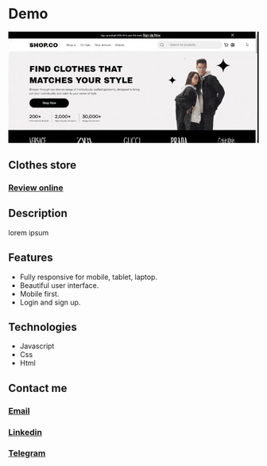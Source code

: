 # Demo

[![demo](./style/gifs/demo.gif)](#)

## Clothes store

### **[Review online](#)**

## Description

lorem ipsum

## Features

* Fully responsive for mobile, tablet, laptop.
* Beautiful user interface.
* Mobile first.
* Login and sign up.

## Technologies

* Javascript
* Css
* Html

## Contact me

### **[Email](mailto:mahan.ghaffarzadeh.afshar@gmail.com)**

### **[Linkedin](https://ir.linkedin.com/in/mahan-afshar-308aa2321?trk=people-guest_people_search-card)**

### **[Telegram](https://t.me/mahanafshaar)**